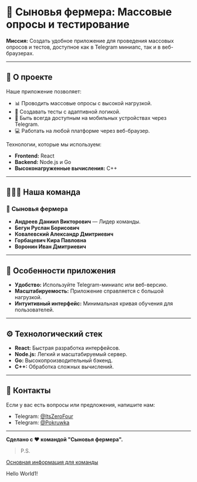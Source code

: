 # 🌾 Сыновья фермера: Массовые опросы и тестирование

**Миссия:** Создать удобное приложение для проведения массовых опросов и тестов, доступное как в Telegram миниапс, так и в веб-браузерах.

---

## 🚀 О проекте

Наше приложение позволяет:
- 📊 Проводить массовые опросы с высокой нагрузкой.
- 🧠 Создавать тесты с адаптивной логикой.
- 📱 Быть всегда доступным на мобильных устройствах через Telegram.
- 💻 Работать на любой платформе через веб-браузер.

Технологии, которые мы используем:
- **Frontend:** React
- **Backend:** Node.js и Go
- **Высоконагруженные вычисления:** C++

---

## 🧑‍🤝‍🧑 Наша команда

### 🥇 **Сыновья фермера**
- **Андреев Даниил Викторович** — Лидер команды.
- **Бегун Руслан Борисович**
- **Ковалевский Александр Дмитриевич**
- **Горбацевич Кира Павловна**
- **Воронин Иван Дмитриевич**

---

## 🌟 Особенности приложения
- **Удобство:** Используйте Telegram-миниапс или веб-версию.
- **Масштабируемость:** Приложение справляется с большой нагрузкой.
- **Интуитивный интерфейс:** Минимальная кривая обучения для пользователей.

---

## ⚙️ Технологический стек

- **React:** Быстрая разработка интерфейсов.
- **Node.js:** Легкий и масштабируемый сервер.
- **Go:** Высокопроизводительный бэкенд.
- **C++:** Обработка сложных вычислений.

---

## 📩 Контакты
Если у вас есть вопросы или предложения, напишите нам:
- Telegram: [@ItsZeroFour](#)
- Telegram: [@Pokruwka](#)

---

**Сделано с ❤️ командой "Сыновья фермера".**

> P.S.

<a href="https://github.com/ItsZeroFour/questionnaire/blob/main/info/info.md">Основная информация для команды</a>

Hello World1!